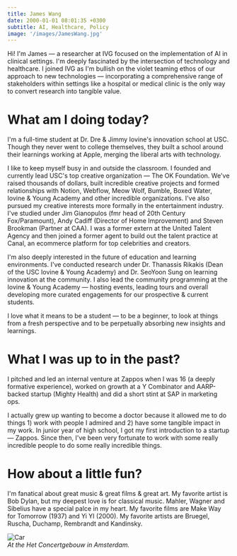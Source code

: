 ```yaml
---
title: James Wang
date: 2000-01-01 08:01:35 +0300
subtitle: AI, Healthcare, Policy
image: '/images/JamesWang.jpg'
---
```


Hi! I'm James — a researcher at IVG focused on the implementation of AI in clinical settings. I'm deeply fascinated by the intersection of technology and healthcare. I joined IVG as I'm bullish on the violet teaming ethos of our approach to new technologies — incorporating a comprehensive range of stakeholders within settings like a hospital or medical clinic is the only way to convert research into tangible value.

# What am I doing today?
I'm a full-time student at Dr. Dre & Jimmy Iovine's innovation school at USC. Though they never went to college themselves, they built a school around their learnings working at Apple, merging the liberal arts with technology.

I like to keep myself busy in and outside the classroom. I founded and currently lead USC's top creative organization — The OK Foundation. We've raised thousands of dollars, built incredible creative projects and formed relationships with Notion, Webflow, Meow Wolf, Bumble, Boxed Water, Iovine & Young Academy and other incredible organizations. I've also pursued my creative interests more formally in the entertainment industry. I've studied under Jim Gianopulos (fmr head of 20th Century Fox/Paramount), Andy Cadiff (Director of Home Improvement) and Steven Brookman (Partner at CAA). I was a former extern at the United Talent Agency and then joined a former agent to build out the talent practice at Canal, an ecommerce platform for top celebrities and creators. 

I'm also deeply interested in the future of education and learning environments. I've conducted research under Dr. Thanassis Rikakis (Dean of the USC Iovine & Young Academy) and Dr. SeoYoon Sung on learning innovation at the community. I also lead the community programming at the Iovine & Young Academy — hosting events, leading tours and overall developing more curated engagements for our prospective & current students.

I love what it means to be a student — to be a beginner, to look at things from a fresh perspective and to be perpetually absorbing new insights and learnings. 

# What I was up to in the past?

I pitched and led an internal venture at Zappos when I was 16 (a deeply formative experience), worked on growth at a Y Combinator and AARP-backed startup (Mighty Health) and did a short stint at SAP in marketing ops. 

I actually grew up wanting to become a doctor because it allowed me to do things 1) work with people I admired and 2) have some tangible impact in my work. In junior year of high school, I got my first introduction to a startup — Zappos. Since then, I've been very fortunate to work with some really incredible people to do some really incredible things. 

# How about a little fun?
I'm fanatical about great music & great films & great art. My favorite artist is Bob Dylan, but my deepest love is for classical music. Mahler, Wagner and Sibelius have a special palce in my heart. My favorite films are Make Way for Tomorrow (1937) and Yi YI (2000). My favorite artists are Bruegel, Ruscha, Duchamp, Rembrandt and Kandinsky.

<div class="gallery-box">
  <div class="gallery">
    <img src="/images/adventures/concertgebouw.jpg" loading="lazy" alt="Car">
  </div>
  <em>At the Het Concertgebouw in Amsterdam.</em>
</div>
